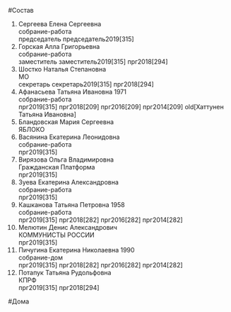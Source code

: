 #Состав  
1. Сергеева Елена Сергеевна  
    собрание-работа  
    председатель председатель2019[315]  
2. Горская Алла Григорьевна  
    собрание-работа  
    заместитель заместитель2019[315] прг2018[294]  
3. Шостко Наталья Степановна  
    МО  
    секретарь секретарь2019[315] прг2018[294]  
4. Афанасьева Татьяна Ивановна 1971  
    собрание-работа  
    прг2019[315] прг2018[209] прг2016[209] прг2014[209] old[Хаттунен Татьяна Ивановна]  
5. Бландовская Мария Сергеевна  
    ЯБЛОКО  
6. Васянина Екатерина Леонидовна  
    собрание-работа  
    прг2019[315]  
7. Вирязова Ольга Владимировна  
    Гражданская Платформа  
    прг2019[315]  
8. Зуева Екатерина Александровна  
    собрание-работа  
    прг2019[315]  
9. Кашканова Татьяна Петровна 1958  
    собрание-работа  
    прг2019[315] прг2018[282] прг2016[282] прг2014[282]  
10. Мелютин Денис Александрович  
    КОММУНИСТЫ РОССИИ  
    прг2019[315]  
11. Пичугина Екатерина Николаевна 1990  
    собрание-дом  
    прг2019[315] прг2018[282] прг2016[282] прг2014[282]  
12. Потапук Татьяна Рудольфовна  
    КПРФ  
    прг2019[315] прг2018[294]  
  
#Дома  
